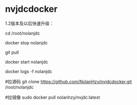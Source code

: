 # nvjdcdocker
1.2版本及以后快速升级：

cd /root/nolanjdc

docker stop nolanjdc

git pull

docker start nolanjdc

docker logs -f nolanjdc 


#拉源码
git clone https://github.com/NolanHzy/nvjdcdocker.git /root/nolanjdc

#拉镜像
sudo docker pull nolanhzy/nvjdc:latest
